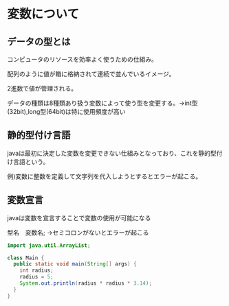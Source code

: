 # 変数について
## データの型とは
コンピュータのリソースを効率よく使うための仕組み。

配列のように値が箱に格納されて連続で並んでいるイメージ。

2進数で値が管理される。

データの種類は8種類あり扱う変数によって使う型を変更する。→int型(32bit),long型(64bit)は特に使用頻度が高い

## 静的型付け言語
javaは最初に決定した変数を変更できない仕組みとなっており、これを静的型付け言語という。

例)変数に整数を定義して文字列を代入しようとするとエラーが起こる。

## 変数宣言
javaは変数を宣言することで変数の使用が可能になる

型名　変数名; →セミコロンがないとエラーが起こる
```java
import java.util.ArrayList;

class Main {
  public static void main(String[] args) {
    int radius;
    radius = 5;
    System.out.println(radius * radius * 3.14); 
  }
}


